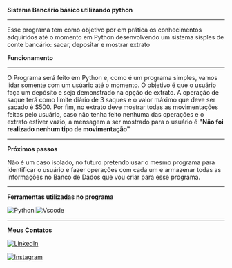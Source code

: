 **Sistema Bancário básico utilizando python**
***

Esse programa tem como objetivo por em prática os conhecimentos adquiridos até o momento em Python desenvolvendo um sistema sisples de conte bancário: sacar, depositar e mostrar extrato


**Funcionamento**
***
O Programa será feito em Python e, como é um programa simples, vamos lidar somente com um usúario até o momento. O objetivo é que o usuário faça um depósito e seja demonstrado na opção de extrato. A operação de saque terá como limite diário de 3 saques e o valor máximo que deve ser sacado é $500. Por fim, no extrato deve mostrar todas as movimentações feitas pelo usuário, caso não tenha feito nenhuma das operações e o extrato estiver vazio, a mensagem a ser mostrado para o usuário é **"Não foi realizado nenhum tipo de movimentação"**

***
**Próximos passos**

Não é um caso isolado, no futuro pretendo usar o mesmo programa para identificar o usuário e fazer operações com cada um e armazenar todas as informações no Banco de Dados que vou criar para esse programa.
***
**Ferramentas utilizadas no programa**

![Python](https://img.shields.io/badge/python-3670A0?style=for-the-badge&logo=python&logoColor=ffdd54)
![Vscode](https://img.shields.io/badge/Vscode-007ACC?style=for-the-badge&logo=visual-studio-code&logoColor=white)

***

**Meus Contatos**

[![LinkedIn](https://img.shields.io/badge/LinkedIn-0077B5?style=for-the-badge&logo=linkedin&logoColor=white)](https://www.linkedin.com/in/gustavo-bezerra-450569289/)

[![Instagram](https://img.shields.io/badge/-Instagram-%23E4405F?style=for-the-badge&logo=instagram&logoColor=white)](https://www.instagram.com/gustatuga/)